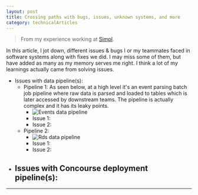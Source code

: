```yaml
---
layout: post 
title: Crossing paths with bugs, issues, unknown systems, and more
category: technicalArticles
---
```


> From my experience working at [Simpl](https://simpl.com/).

In this article, I jot down, different issues & bugs I or my teammates faced in software systems along with fixes we did.
I may miss some of them, but have added as many as my memory serves me right. 
I think a lot of my learnings actually came from solving issues. 

- Issues with data pipeline(s): 
  - Pipeline 1: As seen below, at a high level it's an event parsing batch job pipeline where raw data is parsed and loaded to tables which is later accessed by downstream teams. The pipeline is actually complex and it has its leaky points.  
    - <img src="{{ site.baseurl }}/public/images/events-data-pipeline.jpg" alt="Events data pipeline" class="blog-image">
    - Issue 1: 
    - Issue 2: 
  - Pipeline 2: 
    - <img src="{{ site.baseurl }}/public/images/rds-data-pipeline.png" alt="Rds data pipeline" class="blog-image">
    - Issue 1: 
    - Issue 2:
- Issues with Concourse deployment pipeline(s): 
  - 



----------------
